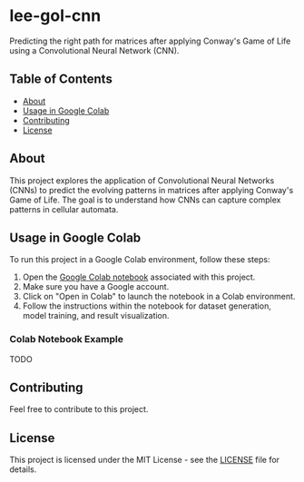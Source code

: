 # lee-gol-cnn

Predicting the right path for matrices after applying Conway's Game of Life using a Convolutional Neural Network (CNN).

## Table of Contents
- [About](#about)
- [Usage in Google Colab](#usage-in-google-colab)
- [Contributing](#contributing)
- [License](#license)

<a name="about"></a>
## About
This project explores the application of Convolutional Neural Networks (CNNs) to predict the evolving patterns in matrices after applying Conway's Game of Life.
The goal is to understand how CNNs can capture complex patterns in cellular automata.

<a name="usage-in-google-colab"></a>
## Usage in Google Colab
To run this project in a Google Colab environment, follow these steps:
1. Open the [Google Colab notebook](https://github.com/lkmeta/lee-gol-cnn/blob/main/src/cloud_env.ipynb) associated with this project.
2. Make sure you have a Google account.
3. Click on "Open in Colab" to launch the notebook in a Colab environment.
4. Follow the instructions within the notebook for dataset generation, model training, and result visualization.

### Colab Notebook Example
TODO

<a name="contributing"></a>
## Contributing
Feel free to contribute to this project.

<a name="license"></a>
## License
This project is licensed under the MIT License - see the [LICENSE](https://github.com/lkmeta/lee-gol-cnn/blob/main/LICENSE) file for details.

